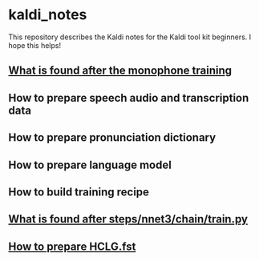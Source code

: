 # kaldi_notes
This repository describes the Kaldi notes for the Kaldi tool kit beginners. I hope this helps!

## [What is found after the monophone training](https://github.com/homink/kaldi_notes/blob/master/monophone_training.md)

## How to prepare speech audio and transcription data

## How to prepare pronunciation dictionary

## How to prepare language model

## How to build training recipe

## [What is found after steps/nnet3/chain/train.py](https://github.com/homink/kaldi_notes/blob/master/chain_training.md)

## [How to prepare HCLG.fst](https://github.com/homink/kaldi_notes/blob/master/prepare_hclg.md)
